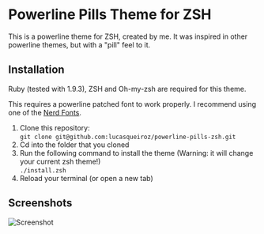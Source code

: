 # Powerline Pills Theme for ZSH

This is a powerline theme for ZSH, created by me.
It was inspired in other powerline themes, but with a "pill" feel to it.

## Installation

Ruby (tested with 1.9.3), ZSH and Oh-my-zsh are required for this theme.

This requires a powerline patched font to work properly. I recommend using one of the [Nerd Fonts](https://github.com/ryanoasis/nerd-fonts).

1. Clone this repository:  
  `git clone git@github.com:lucasqueiroz/powerline-pills-zsh.git`
2. Cd into the folder that you cloned
3. Run the following command to install the theme (Warning: it will change your current zsh theme!)  
  `./install.zsh`
4. Reload your terminal (or open a new tab)

## Screenshots

![Screenshot](https://github.com/lucasqueiroz/powerline-pills-zsh/blob/master/screenshot.png?raw=true)
